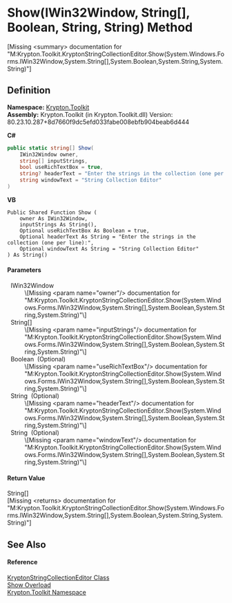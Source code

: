 # Show(IWin32Window, String[], Boolean, String, String) Method


\[Missing &lt;summary&gt; documentation for "M:Krypton.Toolkit.KryptonStringCollectionEditor.Show(System.Windows.Forms.IWin32Window,System.String[],System.Boolean,System.String,System.String)"\]



## Definition
**Namespace:** <a href="79d2eac2-21f4-54ff-7552-b20c33c30600.md">Krypton.Toolkit</a>  
**Assembly:** Krypton.Toolkit (in Krypton.Toolkit.dll) Version: 80.23.10.287+8d7660f9dc5efd033fabe008ebfb904beab6d444

**C#**
``` C#
public static string[] Show(
	IWin32Window owner,
	string[] inputStrings,
	bool useRichTextBox = true,
	string? headerText = "Enter the strings in the collection (one per line):",
	string windowText = "String Collection Editor"
)
```
**VB**
``` VB
Public Shared Function Show ( 
	owner As IWin32Window,
	inputStrings As String(),
	Optional useRichTextBox As Boolean = true,
	Optional headerText As String = "Enter the strings in the collection (one per line):",
	Optional windowText As String = "String Collection Editor"
) As String()
```



#### Parameters
<dl><dt>  IWin32Window</dt><dd>\[Missing &lt;param name="owner"/&gt; documentation for "M:Krypton.Toolkit.KryptonStringCollectionEditor.Show(System.Windows.Forms.IWin32Window,System.String[],System.Boolean,System.String,System.String)"\]</dd><dt>  String[]</dt><dd>\[Missing &lt;param name="inputStrings"/&gt; documentation for "M:Krypton.Toolkit.KryptonStringCollectionEditor.Show(System.Windows.Forms.IWin32Window,System.String[],System.Boolean,System.String,System.String)"\]</dd><dt>  Boolean  (Optional)</dt><dd>\[Missing &lt;param name="useRichTextBox"/&gt; documentation for "M:Krypton.Toolkit.KryptonStringCollectionEditor.Show(System.Windows.Forms.IWin32Window,System.String[],System.Boolean,System.String,System.String)"\]</dd><dt>  String  (Optional)</dt><dd>\[Missing &lt;param name="headerText"/&gt; documentation for "M:Krypton.Toolkit.KryptonStringCollectionEditor.Show(System.Windows.Forms.IWin32Window,System.String[],System.Boolean,System.String,System.String)"\]</dd><dt>  String  (Optional)</dt><dd>\[Missing &lt;param name="windowText"/&gt; documentation for "M:Krypton.Toolkit.KryptonStringCollectionEditor.Show(System.Windows.Forms.IWin32Window,System.String[],System.Boolean,System.String,System.String)"\]</dd></dl>

#### Return Value
String[]  
\[Missing &lt;returns&gt; documentation for "M:Krypton.Toolkit.KryptonStringCollectionEditor.Show(System.Windows.Forms.IWin32Window,System.String[],System.Boolean,System.String,System.String)"\]

## See Also


#### Reference
<a href="72d0cdb4-79ae-22ab-ae9e-7fa05cedbcf4.md">KryptonStringCollectionEditor Class</a>  
<a href="4d70a9e2-41e0-1bc0-167e-602d039a44c0.md">Show Overload</a>  
<a href="79d2eac2-21f4-54ff-7552-b20c33c30600.md">Krypton.Toolkit Namespace</a>  
